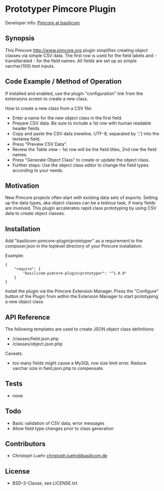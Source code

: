 Prototyper Pimcore Plugin
================================================

Developer info: [Pimcore at basilicom](http://basilicom.de/en/pimcore)

## Synopsis

This Pimcore http://www.pimcore.org plugin simplifies creating
object classes via simple CSV data. The first row is used for the
field labels and - transliterated - for the field names. All
fields are set up as simple varchar(100) text inputs.

## Code Example / Method of Operation

If installed and enabled, use the plugin "configuration" link
from the extensions screen to create a new class.

How to create a new class from a CSV file:

* Enter a name for the new object class in the first field.
* Prepare CSV data. Be sure to include a 1st row with human readable header fields.
* Copy and paste the CSV data (newline, UTF-8, separated by ';') into the textarea field.
* Press "Preview CSV Data".
* Review the Table view - 1st row will be the field titles, 2nd row the field names.
* Press "Generate Object Class" to create or update the object class.
* Further steps: Use the object class editor to change the field types according to your needs.

## Motivation

New Pimcore projects often start with existing data sets of exports.
Setting up the data types, aka object classes can be a tedious task,
if many fields are involved. This plugin accelerates rapid class
prototyping by using CSV data to create object classes.

## Installation

Add "basilicom-pimcore-plugin/prototyper" as a requirement to the
composer.json in the toplevel directory of your Pimcore installation.

Example:

    {
        "require": {
            "basilicom-pimcore-plugin/prototyper": "^1.0.0"
        }
    }
    
Install the plugin via the Pimcore Extension Manager. Press the "Configure" button of the
Plugin from within the Extension Manager to start prototyping a new object class.

## API Reference

The following templates are used to create JSON object class definitions:
 
* /classes/field.json.php
* /classes/object.json.php

Caveats:

* too many fields might cause a MySQL row size limit error. Reduce varchar size in field.json.php to compensate.

## Tests

* none

## Todo

* Basic validation of CSV data, error messages
* Allow field type changes prior to class generation

## Contributors

* Christoph Luehr <christoph.luehr@basilicom.de>

## License

* BSD-3-Clause, see LICENSE.txt
